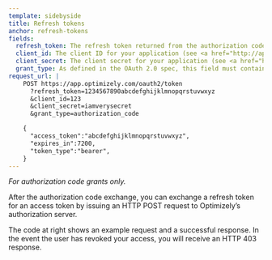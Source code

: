 ```yaml
---
template: sidebyside
title: Refresh tokens
anchor: refresh-tokens
fields:
  refresh_token: The refresh token returned from the authorization code exchange.
  client_id: The client ID for your application (see <a href="http://app.optimizely.com/account_settings/apps/developers" target="_blank">app settings</a>).
  client_secret: The client secret for your application (see <a href="http://app.optimizely.com/account_settings/apps/developers" target="_blank">app settings</a>).
  grant_type: As defined in the OAuth 2.0 spec, this field must contain a value of `refresh_token`.
request_url: |
    POST https://app.optimizely.com/oauth2/token
      ?refresh_token=1234567890abcdefghijklmnopqrstuvwxyz
      &client_id=123
      &client_secret=iamverysecret
      &grant_type=authorization_code

    {
      "access_token":"abcdefghijklmnopqrstuvwxyz",
      "expires_in":7200,
      "token_type":"bearer",
    }
---
```


*For authorization code grants only.*

After the authorization code exchange, you can exchange a refresh token for an access token by issuing an HTTP POST request to Optimizely’s authorization server.

The code at right shows an example request and a successful response. In the event the user has revoked your access, you will receive an HTTP 403 response.
